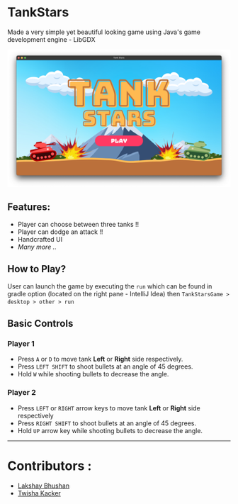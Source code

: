 # TankStars

Made a very simple yet beautiful looking game using Java's game development engine - LibGDX

![TankStars](TankStars.png)


## Features:

- Player can choose between three tanks !!
- Player can dodge an attack !!
- Handcrafted UI
- _Many more .._

## How to Play?

User can launch the game by executing the ```run``` which can be found in gradle option (located on the right pane - IntelliJ Idea) then ```TankStarsGame > desktop > other > run```

## Basic Controls

### Player 1

- Press ```A``` or ```D``` to move tank **Left** or **Right** side respectively.
- Press ```LEFT SHIFT``` to shoot bullets at an angle of 45 degrees.
- Hold ```W``` while shooting bullets to decrease the angle.

### Player 2

- Press ```LEFT``` or ```RIGHT``` arrow keys to move tank **Left** or **Right** side respectively
- Press ```RIGHT SHIFT``` to shoot bullets at an angle of 45 degrees.
- Hold ```UP``` arrow key while shooting bullets to decrease the angle.

---

# Contributors :

- [Lakshay Bhushan](https://github.com/lakshaybhushan)
- [Twisha Kacker](https://github.com/Twisha-21432)
